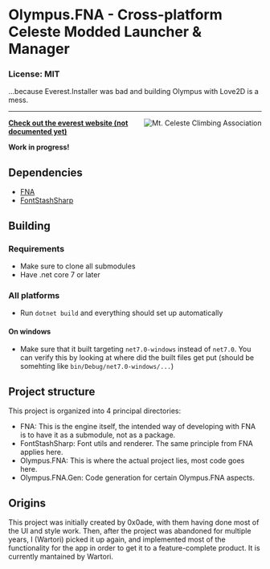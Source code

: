 # Olympus.FNA - Cross-platform Celeste Modded Launcher & Manager

### License: MIT

...because Everest.Installer was bad and building Olympus with Love2D is a mess.

----

<a href="https://discord.gg/6qjaePQ"><img align="right" alt="Mt. Celeste Climbing Association" src="https://discordapp.com/api/guilds/403698615446536203/embed.png?style=banner2" /></a>

[**Check out the everest website (not documented yet)**](https://everestapi.github.io/)

**Work in progress!**

## Dependencies
- [FNA](https://fna-xna.github.io/)
- [FontStashSharp](https://github.com/rds1983/FontStashSharp)

## Building
### Requirements
- Make sure to clone all submodules
- Have .net core 7 or later
### All platforms
- Run `dotnet build` and everything should set up automatically
#### On windows
- Make sure that it built targeting `net7.0-windows` instead of `net7.0`. You can verify this by looking at where did the built files get put (should be somehting like `bin/Debug/net7.0-windows/...`)

## Project structure
This project is organized into 4 principal directories:
- FNA: This is the engine itself, the intended way of developing with FNA is to have it as a submodule, not as a package.
- FontStashSharp: Font utils and renderer. The same principle from FNA applies here.
- Olympus.FNA: This is where the actual project lies, most code goes here.
- Olympus.FNA.Gen: Code generation for certain Olympus.FNA aspects.

## Origins
This project was initially created by 0x0ade, with them having done most of the UI and style work. Then, after the project was abandoned for multiple years, I (Wartori) picked it up again, and implemented most of the functionality for the app in order to get it to a feature-complete product. It is currently mantained by Wartori.
